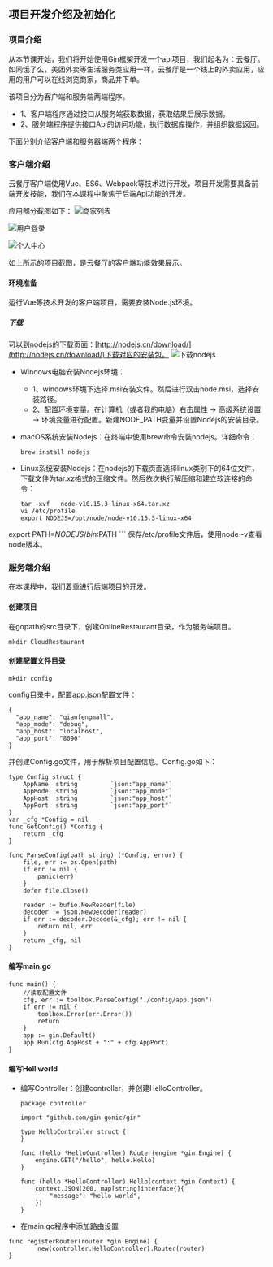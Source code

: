 ## 项目开发介绍及初始化

### 项目介绍
从本节课开始，我们将开始使用Gin框架开发一个api项目，我们起名为：云餐厅。如同饿了么，美团外卖等生活服务类应用一样，云餐厅是一个线上的外卖应用，应用的用户可以在线浏览商家，商品并下单。

该项目分为客户端和服务端两端程序。
* 1、客户端程序通过接口从服务端获取数据，获取结果后展示数据。
* 2、服务端程序提供接口Api的访问功能，执行数据库操作，并组织数据返回。

下面分别介绍客户端和服务器端两个程序：

### 客户端介绍
云餐厅客户端使用Vue、ES6、Webpack等技术进行开发，项目开发需要具备前端开发技能，我们在本课程中聚焦于后端Api功能的开发。

应用部分截图如下：
![商家列表](./img/WX20191027-105528@2x.png)

![用户登录](./img/WX20191027-162321@2x.png)

![个人中心](./img/WX20191027-163231@2x.png)

如上所示的项目截图，是云餐厅的客户端功能效果展示。

#### 环境准备
运行Vue等技术开发的客户端项目，需要安装Node.js环境。
##### 下载
可以到nodejs的下载页面：[http://nodejs.cn/download/](http://nodejs.cn/download/)下载对应的安装包。
![下载nodejs](./img/WX20191027-171903@2x.png)
* Windows电脑安装Nodejs环境：
    * 1、windows环境下选择.msi安装文件。然后进行双击node.msi，选择安装路径。
    * 2、配置环境变量。在计算机（或者我的电脑）右击属性 -> 高级系统设置 -> 环境变量进行配置。新建NODE_PATH变量并设置Nodejs的安装目录。
* macOS系统安装Nodejs：在终端中使用brew命令安装nodejs。详细命令：
    
    ```
    brew install nodejs
    ```
* Linux系统安装Nodejs：在nodejs的下载页面选择linux类别下的64位文件，下载文件为tar.xz格式的压缩文件。然后依次执行解压缩和建立软连接的命令：
    
    ```
    tar -xvf   node-v10.15.3-linux-x64.tar.xz
    vi /etc/profile
    export NODEJS=/opt/node/node-v10.15.3-linux-x64
export PATH=$NODEJS/bin:$PATH
    ```
    保存/etc/profile文件后，使用node -v查看node版本。

### 服务端介绍
在本课程中，我们着重进行后端项目的开发。

#### 创建项目
在gopath的src目录下，创建OnlineRestaurant目录，作为服务端项目。
```
mkdir CloudRestaurant
```

#### 创建配置文件目录
```
mkdir config
```
config目录中，配置app.json配置文件：
```
{
  "app_name": "qianfengmall",
  "app_mode": "debug",
  "app_host": "localhost",
  "app_port": "8090"
}
```
并创建Config.go文件，用于解析项目配置信息。Config.go如下：
```
type Config struct {
	AppName  string         `json:"app_name"`
	AppMode  string         `json:"app_mode"`
	AppHost  string         `json:"app_host"`
	AppPort  string         `json:"app_port"`
}
var _cfg *Config = nil
func GetConfig() *Config {
	return _cfg
}

func ParseConfig(path string) (*Config, error) {
	file, err := os.Open(path)
	if err != nil {
		panic(err)
	}
	defer file.Close()

	reader := bufio.NewReader(file)
	decoder := json.NewDecoder(reader)
	if err := decoder.Decode(&_cfg); err != nil {
		return nil, err
	}
	return _cfg, nil
}
```

#### 编写main.go
```
func main() {
    //读取配置文件
	cfg, err := toolbox.ParseConfig("./config/app.json")
	if err != nil {
		toolbox.Error(err.Error())
		return
	}
	app := gin.Default()
	app.Run(cfg.AppHost + ":" + cfg.AppPort)
}
```

#### 编写Hell world
* 编写Controller：创建controller，并创建HelloController。

    ```
    package controller
    
    import "github.com/gin-gonic/gin"
    
    type HelloController struct {
    }
    
    func (hello *HelloController) Router(engine *gin.Engine) {
    	engine.GET("/hello", hello.Hello)
    }
    
    func (hello *HelloController) Hello(context *gin.Context) {
    	context.JSON(200, map[string]interface{}{
    		"message": "hello world",
    	})
    }
    ```
* 在main.go程序中添加路由设置
```
func registerRouter(router *gin.Engine) {
        new(controller.HelloController).Router(router)
}
```













